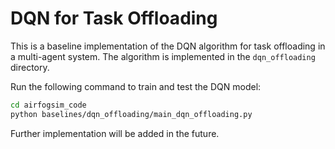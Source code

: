 
<!-- dqn for task offloading baseline -->
# DQN for Task Offloading

This is a baseline implementation of the DQN algorithm for task offloading in a multi-agent system. The algorithm is implemented in the `dqn_offloading` directory.

Run the following command to train and test the DQN model:

```bash
cd airfogsim_code
python baselines/dqn_offloading/main_dqn_offloading.py
```

Further implementation will be added in the future.